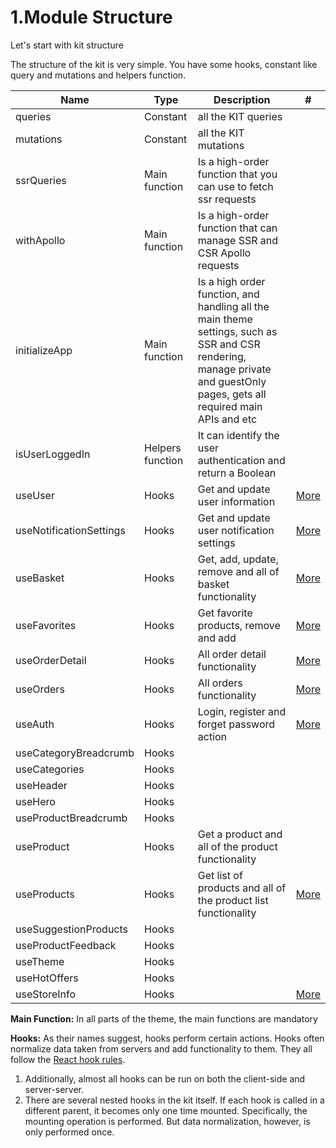 # 1.Module Structure

Let's start with kit structure

The structure of the kit is very simple. You have some hooks, constant like query and mutations and helpers function.

| Name                    | Type             | Description                                                                                                                                                                | #                                                  |
|-------------------------|------------------|----------------------------------------------------------------------------------------------------------------------------------------------------------------------------|----------------------------------------------------|
| queries                 | Constant         | all the KIT queries                                                                                                                                                        |                                                    |
| mutations               | Constant         | all the KIT mutations                                                                                                                                                      |                                                    |
| ssrQueries              | Main function    | Is a high-order function that you can use to fetch ssr requests                                                                                                            |                                                    |
| withApollo              | Main function    | Is a high-order function that can manage SSR and CSR Apollo requests                                                                                                       |                                                    |
| initializeApp           | Main function    | Is a high order function, and handling all the main theme settings, such as SSR and CSR rendering, manage private and guestOnly pages, gets all required main APIs and etc |                                                    |
| isUserLoggedIn          | Helpers function | It can identify the user authentication and return a Boolean                                                                                                               |                                                    |
| useUser                 | Hooks            | Get and update user information                                                                                                                                            | [More](hooks/profile/use-user.md)                  |
| useNotificationSettings | Hooks            | Get and update user notification settings                                                                                                                                  | [More](hooks/profile/use-notification-settings.md) |
| useBasket               | Hooks            | Get, add, update, remove and all of basket functionality                                                                                                                   | [More](hooks/profile/use-basket.md)                |
| useFavorites            | Hooks            | Get favorite products, remove and add                                                                                                                                      | [More](hooks/profile/use-favorites.md)             |
| useOrderDetail          | Hooks            | All order detail functionality                                                                                                                                             | [More](hooks/profile/use-order-detail.md)          |
| useOrders               | Hooks            | All orders functionality                                                                                                                                                   | [More](hooks/profile/use-orders.md)                |
| useAuth                 | Hooks            | Login, register and forget password action                                                                                                                                 | [More](hooks/use-auth.md)                          |
| useCategoryBreadcrumb   | Hooks            |                                                                                                                                                                            |                                                    |
| useCategories           | Hooks            |                                                                                                                                                                            |                                                    |
| useHeader               | Hooks            |                                                                                                                                                                            |                                                    |
| useHero                 | Hooks            |                                                                                                                                                                            |                                                    |
| useProductBreadcrumb    | Hooks            |                                                                                                                                                                            |                                                    |
| useProduct              | Hooks            | Get a product and all of the product functionality                                                                                                                         |                                                    |
| useProducts             | Hooks            | Get list of products and all of the product list functionality                                                                                                             | [More](hooks/use-products.md)                      |
| useSuggestionProducts   | Hooks            |                                                                                                                                                                            |                                                    |
| useProductFeedback      | Hooks            |                                                                                                                                                                            |                                                    |
| useTheme                | Hooks            |                                                                                                                                                                            |                                                    |
| useHotOffers            | Hooks            |                                                                                                                                                                            |                                                    |
| useStoreInfo            | Hooks            |                                                                                                                                                                            | [More](hooks/use-store-info.md)                    |

**Main Function:** In all parts of the theme, the main functions are mandatory

**Hooks:** As their names suggest, hooks perform certain actions. Hooks often normalize data taken from servers and add
functionality to them. They all follow the [React hook rules](https://reactjs.org/docs/hooks-rules.html).

1. Additionally, almost all hooks can be run on both the client-side and server-server.
2. There are several nested hooks in the kit itself. If each hook is called in a different parent, it becomes only one
   time mounted. Specifically, the mounting operation is performed. But data normalization, however, is only performed
   once.

